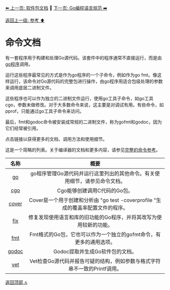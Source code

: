 [⬅️ 上一页: 软件包文档](软件包文档) 🚦 [下一页: Go编程语言规范 ➡️](Go编程语言规范)

[返回上一级: 参考 ⬆️](../参考)

# 命令文档

有一套程序用于构建和处理Go源代码。该套件中的程序通常不直接运行，而是由[go程序](https://go.dev/cmd/go/ "https://go.dev/cmd/go/")调用。

运行这些程序最常见的方式是作为go程序的一个子命令，例如作为go fmt。像这样运行，该命令对Go源代码的完整包进行操作，由go程序用适合包级处理的参数来调用底层二进制文件。

这些程序也可以作为独立的二进制文件运行，使用go工具子命令，如go工具cgo，参数未做修改。对于大多数命令来说，这主要是对调试有用。有些命令，如pprof，只能通过go工具子命令来访问。

最后，fmt和godoc命令被安装成常规的二进制文件，称为gofmt和godoc，因为它们经常被引用。

点击链接以获得更多的文档、调用方法和使用细节。

这是一个简略的列表。关于编译器的文档和更多内容，请参见[完整的命令参考](https://go.dev/cmd/ "https://go.dev/cmd/")。

|名称|概要|
|:---:|:---:|
|[go]()|go程序管理Go源代码并运行这里列出的其他命令。有关使用细节，请参见命令文档。|
|[cgo]()|Cgo能够创建调用C代码的Go包。|
|[cover]()|Cover是一个用于创建和分析由 "go test -coverprofile "生成的覆盖率配置文件的程序。|
|[fix]()|修复发现使用语言和库的旧功能的Go程序，并将其改写为使用较新的功能。|
|[fmt]()|Fmt格式的Go包，它也可以作为一个独立的gofmt命令，有更多的通用选项。|
|[godoc]()|Godoc提取并生成Go软件包的文档。|
|[vet]()|Vet检查Go源代码并报告可疑的结构，例如参数与格式字符串不一致的Printf调用。|


[返回顶部 🔝](#命令文档)